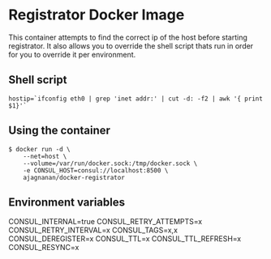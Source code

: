 Registrator Docker Image
=========================

This container attempts to find the correct ip of the host before starting registrator. It also allows you to override the shell script
thats run in order for you to override it per environment.

## Shell script

```
hostip=`ifconfig eth0 | grep 'inet addr:' | cut -d: -f2 | awk '{ print $1}'`
```

## Using the container

```
$ docker run -d \
    --net=host \
    --volume=/var/run/docker.sock:/tmp/docker.sock \
    -e CONSUL_HOST=consul://localhost:8500 \
    ajagnanan/docker-registrator
```

## Environment variables
CONSUL_INTERNAL=true
CONSUL_RETRY_ATTEMPTS=x
CONSUL_RETRY_INTERVAL=x
CONSUL_TAGS=x,x
CONSUL_DEREGISTER=x
CONSUL_TTL=x
CONSUL_TTL_REFRESH=x
CONSUL_RESYNC=x
